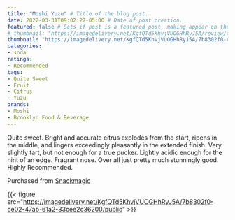 ```yaml
---
title: "Moshi Yuzu" # Title of the blog post.
date: 2022-03-31T09:02:27-05:00 # Date of post creation.
featured: false # Sets if post is a featured post, making appear on the home page side bar.
# thumbnail: "https://imagedelivery.net/KgfQTd5KhvjVUOGHhRyJ5A/review/thumbs/moshi-yuzu.jpg" # Sets thumbnail image appearing inside card on homepage.
thumbnail: "https://imagedelivery.net/KgfQTd5KhvjVUOGHhRyJ5A/7b8302f0-ce02-47ab-61a2-33cee2c36200/thumb"
categories:
- soda
ratings:
- Recommended
tags:
- Quite Sweet
- Fruit
- Citrus
- Yuzu
brands:
- Moshi
- Brooklyn Food & Beverage
---
```


Quite sweet. Bright and accurate citrus explodes from the start, ripens in the middle, and lingers exceedingly pleasantly in the extended finish. Very slightly tart, but not enough for a true pucker. Lightly acidic enough for the hint of an edge. Fragrant nose. Over all just pretty much stunningly good. Highly Recommended.

Purchased from [Snackmagic](https://www.snackmagic.com)

{{< figure src="https://imagedelivery.net/KgfQTd5KhvjVUOGHhRyJ5A/7b8302f0-ce02-47ab-61a2-33cee2c36200/public" >}}
